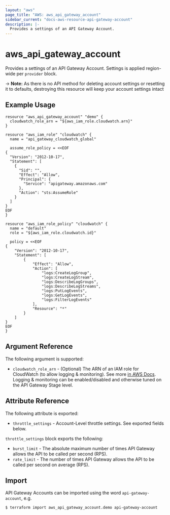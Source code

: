 ```yaml
---
layout: "aws"
page_title: "AWS: aws_api_gateway_account"
sidebar_current: "docs-aws-resource-api-gateway-account"
description: |-
  Provides a settings of an API Gateway Account.
---
```


# aws\_api\_gateway\_account

Provides a settings of an API Gateway Account. Settings is applied region-wide per `provider` block.

-> **Note:** As there is no API method for deleting account settings or resetting it to defaults, destroying this resource will keep your account settings intact

## Example Usage

```
resource "aws_api_gateway_account" "demo" {
  cloudwatch_role_arn = "${aws_iam_role.cloudwatch.arn}"
}

resource "aws_iam_role" "cloudwatch" {
  name = "api_gateway_cloudwatch_global"

  assume_role_policy = <<EOF
{
  "Version": "2012-10-17",
  "Statement": [
    {
      "Sid": "",
      "Effect": "Allow",
      "Principal": {
        "Service": "apigateway.amazonaws.com"
      },
      "Action": "sts:AssumeRole"
    }
  ]
}
EOF
}

resource "aws_iam_role_policy" "cloudwatch" {
  name = "default"
  role = "${aws_iam_role.cloudwatch.id}"

  policy = <<EOF
{
    "Version": "2012-10-17",
    "Statement": [
        {
            "Effect": "Allow",
            "Action": [
                "logs:CreateLogGroup",
                "logs:CreateLogStream",
                "logs:DescribeLogGroups",
                "logs:DescribeLogStreams",
                "logs:PutLogEvents",
                "logs:GetLogEvents",
                "logs:FilterLogEvents"
            ],
            "Resource": "*"
        }
    ]
}
EOF
}
```

## Argument Reference

The following argument is supported:

* `cloudwatch_role_arn` - (Optional) The ARN of an IAM role for CloudWatch (to allow logging & monitoring).
	See more [in AWS Docs](https://docs.aws.amazon.com/apigateway/latest/developerguide/how-to-stage-settings.html#how-to-stage-settings-console).
	Logging & monitoring can be enabled/disabled and otherwise tuned on the API Gateway Stage level.

## Attribute Reference

The following attribute is exported:

* `throttle_settings` - Account-Level throttle settings. See exported fields below.

`throttle_settings` block exports the following:

* `burst_limit` - The absolute maximum number of times API Gateway allows the API to be called per second (RPS).
* `rate_limit` - The number of times API Gateway allows the API to be called per second on average (RPS).


## Import

API Gateway Accounts can be imported using the word `api-gateway-account`, e.g.

```
$ terraform import aws_api_gateway_account.demo api-gateway-account
```
